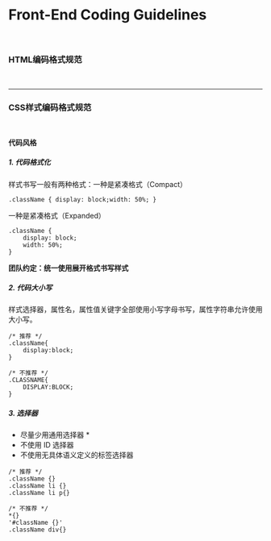 # Front-End Coding Guidelines

<br />

### HTML编码格式规范
<br />

___

### CSS样式编码格式规范
<br />

**代码风格**

##### 1. 代码格式化

样式书写一般有两种格式：一种是紧凑格式（Compact）
```shell
.className { display: block;width: 50%; }
```
一种是紧凑格式（Expanded）
```shell
.className {
    display: block;
    width: 50%;
}
```
**团队约定：统一使用展开格式书写样式**

##### 2. 代码大小写

样式选择器，属性名，属性值关键字全部使用小写字母书写，属性字符串允许使用大小写。
```shell
/* 推荐 */
.className{
	display:block;
}
	
/* 不推荐 */
.CLASSNAME{
	DISPLAY:BLOCK;
}
```

##### 3. 选择器

- 尽量少用通用选择器 *
- 不使用 ID 选择器
- 不使用无具体语义定义的标签选择器
```shell
/* 推荐 */
.className {}
.className li {}
.className li p{}

/* 不推荐 */
*{}
'#className {}'
.className div{}
```